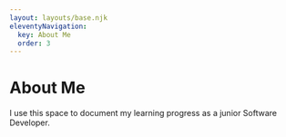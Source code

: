 ```yaml
---
layout: layouts/base.njk
eleventyNavigation:
  key: About Me
  order: 3
---
```

# About Me

I use this space to document my learning progress as a junior Software Developer.
